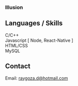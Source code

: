 ### Illusion
## Languages / Skills
C/C++  
Javascript [ Node, React-Native ]  
HTML/CSS  
MySQL
## Contact
Email: raygoza.d@hotmail.com
